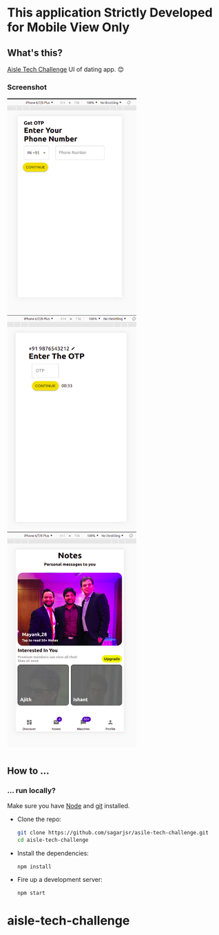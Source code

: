 # This application Strictly Developed for Mobile View Only 

## What's this?

[Aisle Tech Challenge](https://www.aisle.co/)  UI of dating app. :blush:

### Screenshot

<img src="./assets/img1.png" alt="screen1" width="300" height="500" />
<img src="./assets/img2.png" alt="screen2" width="300" height="500" />
<img src="./assets/img3.png" alt="screem3" width="300" height="500" />

#
## How to ...

### ... run locally?

Make sure you have [Node](https://nodejs.org/en/) and [git](https://git-scm.com/) installed.

- Clone the repo:

  ```bash
  git clone https://github.com/sagarjsr/asile-tech-challenge.git
  cd aisle-tech-challenge
  ```

- Install the dependencies:

  ```bash
  npm install
  ```

- Fire up a development server:

  ```bash
  npm start
  ```

# aisle-tech-challenge